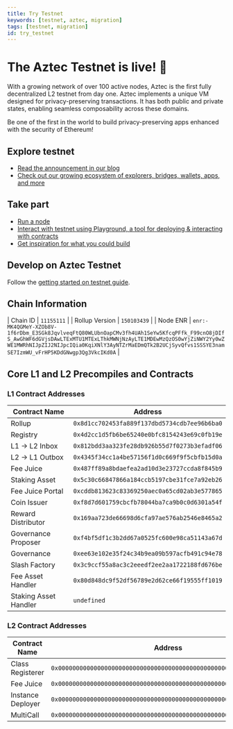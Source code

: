 ```yaml
---
title: Try Testnet
keywords: [testnet, aztec, migration]
tags: [testnet, migration]
id: try_testnet
---
```


# The Aztec Testnet is live! 🥳

With a growing network of over 100 active nodes, Aztec is the first fully decentralized L2 testnet from day one. Aztec implements a unique VM designed for privacy-preserving transactions. It has both public and private states, enabling seamless composability across these domains.

Be one of the first in the world to build privacy-preserving apps enhanced with the security of Ethereum!

## Explore testnet

- [Read the announcement in our blog](https://aztec.network/blog)
- [Check out our growing ecosystem of explorers, bridges, wallets, apps, and more](https://aztec.network/ecosystem)

## Take part

- [Run a node](./run_node/index.md)
- [Interact with testnet using Playground, a tool for deploying & interacting with contracts](https://play.aztec.network/)
- [Get inspiration for what you could build](./developers/inspiration.md)

## Develop on Aztec Testnet

Follow the [getting started on testnet guide](./developers/guides/local_env/getting_started_on_testnet.md).

## Chain Information

| Chain ID | `11155111` |
| Rollup Version | `150103439` |
| Node ENR | `enr:-MK4QGMeY-XZOb8V-1f6rDbm_E3SGk8JqvlveqFtQ80WLUbnOapCMv3fh4UAh1SeYw5KfcqPFfk_F99cnO8jDIfS_AwGhWF6dGVjsDAwLTExMTU1MTExLThkMWNjNzAyLTE1MDEwMzQzOS0wYjZiNWY2Yy0wZWE1MWRhNIJpZIJ2NIJpcIQia0KqiXNlY3AyNTZrMaEDmQTk2B2UCjSyvQfvs1SSSYE3namSE7IzmWU_vFrHP5KDdGNwgp3Qg3VkcIKd0A` |

## Core L1 and L2 Precompiles and Contracts
### L1 Contract Addresses

| Contract Name | Address |
|--------------|---------|
| Rollup | `0x8d1cc702453fa889f137dbd5734cdb7ee96b6ba0` |
| Registry | `0x4d2cc1d5fb6be65240e0bfc8154243e69c0fb19e` |
| L1 → L2 Inbox | `0x812bdd3aa323fe28db926b55d7f0273b3efadf06` |
| L2 → L1 Outbox | `0x4345f34cc1a4be57156f1d0c669f9f5cbfb15d0a` |
| Fee Juice | `0x487ff89a8bdaefea2ad10d3e23727ccda8f845b9` |
| Staking Asset | `0x5c30c66847866a184ccb5197cbe31fce7a92eb26` |
| Fee Juice Portal | `0xcddb813623c83369250aec0a65cd02ab3e577865` |
| Coin Issuer | `0xf8d7d601759cbcfb78044ba7ca9b0c0d6301a54f` |
| Reward Distributor | `0x169aa723de66698d6cfa97ae576ab2546e8465a2` |
| Governance Proposer | `0xf4bf5df1c3b2dd67a0525fc600e98ca51143a67d` |
| Governance | `0xee63e102e35f24c34b9ea09b597acfb491c94e78` |
| Slash Factory | `0x3c9ccf55a8ac3c2eeedf2ee2aa1722188fd676be` |
| Fee Asset Handler | `0x80d848dc9f52df56789e2d62ce66f19555ff1019` |
| Staking Asset Handler | `undefined` |

### L2 Contract Addresses

| Contract Name | Address |
|--------------|---------|
| Class Registerer | `0x0000000000000000000000000000000000000000000000000000000000000003` |
| Fee Juice | `0x0000000000000000000000000000000000000000000000000000000000000005` |
| Instance Deployer | `0x0000000000000000000000000000000000000000000000000000000000000002` |
| MultiCall | `0x0000000000000000000000000000000000000000000000000000000000000004` |
